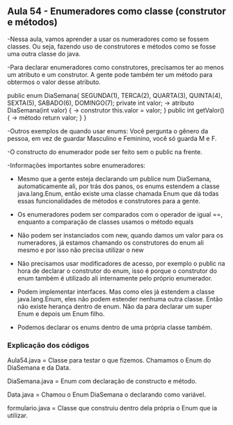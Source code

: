 ## Aula 54 - Enumeradores como classe (construtor e métodos)

-Nessa aula, vamos aprender a usar os numeradores como se fossem classes. Ou seja, fazendo uso de construtores e métodos como se fosse uma outra classe do java.

-Para declarar enumeradores como construtores, precisamos ter ao menos um atributo e um construtor. A gente pode também ter um método para obtermos o valor desse atributo.

public enum DiaSemana{
SEGUNDA(1), TERCA(2), QUARTA(3), QUINTA(4), SEXTA(5), SABADO(6), DOMINGO(7);
private int valor;  			 -> atributo
DiaSemana(int valor) {                  -> construtor
		this.valor = valor;
} 
public int getValor(){                    	    -> método
		return valor;
} 
}

-Outros exemplos de quando usar enums: Você pergunta o gênero da pessoa, em vez de guardar Masculino e Feminino, você só guarda M e F.

-O constructo do enumerador pode ser feito sem o public na frente.

-Informações importantes sobre enumeradores:

- Mesmo que a gente esteja declarando um publice num DiaSemana, automaticamente ali, por trás dos panos, os enums estendem a classe java.lang.Enum, então existe uma classe chamada Enum que dá todas essas funcionalidades de métodos e construtores para a gente.

- Os enumeradores podem ser comparados com o operador de igual ==, enquanto a comparação de classes usamos o método equals

- Não podem ser instanciados com new, quando damos um valor para os numeradores, já estamos chamando os construtores do enum ali mesmo e por isso não precisa utilizar o new

- Não precisamos usar modificadores de acesso, por exemplo o public na hora de declarar o construtor do enum, isso é porque o construtor do enum também é utilizado ali internamente pelo próprio enumerador.

- Podem implementar interfaces. Mas como eles já estendem a classe java.lang.Enum, eles não podem estender nenhuma outra classe. Então não existe herança dentro de enum. Não da para declarar um super Enum e depois um Enum filho.

- Podemos declarar os enums dentro de uma própria classe também.

### Explicação dos códigos

Aula54.java = Classe para testar o que fizemos. Chamamos o Enum do DiaSemana e da Data.

DiaSemana.java = Enum com declaração de constructo e método.

Data.java = Chamou o Enum DiaSemana o declarando como variável.

formulario.java = Classe que construiu dentro dela própria o Enum que ia utilizar.
